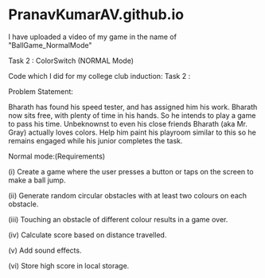 # PranavKumarAV.github.io

I have uploaded a video of my game in the name of "BallGame_NormalMode"

Task 2 : ColorSwitch (NORMAL Mode)

Code which I did for my college club induction: Task 2 : 

Problem Statement:

Bharath has found his speed tester, and has assigned him his work. Bharath now sits free, with plenty of time in his hands. So he intends to play a game to pass his time. Unbeknownst to even his close friends Bharath (aka Mr. Gray) actually loves colors. Help him paint his playroom similar to this so he remains engaged while his junior completes the task.

Normal mode:(Requirements)

 (i)   Create a game where the user presses a button or taps on the screen to make a ball jump.
 
 (ii)  Generate random circular obstacles with at least two colours on each obstacle.
 
 (iii) Touching an obstacle of different colour results in a game over.
 
 (iv)  Calculate score based on distance travelled.
 
 (v)   Add sound effects.
 
 (vi)  Store high score in local storage.

